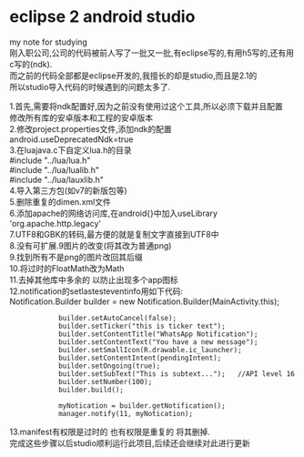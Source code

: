 # eclipse 2 android studio  
my note for studying  
刚入职公司,公司的代码被前人写了一批又一批,有eclipse写的,有用h5写的,还有用c写的(ndk).  
而之前的代码全部都是eclipse开发的,我擅长的却是studio,而且是2.1的  
所以studio导入代码的时候遇到的问题太多了.  
   
   
 1.首先,需要将ndk配置好,因为之前没有使用过这个工具,所以必须下载并且配置  
   修改所有库的安卓版本和工程的安卓版本  
 2.修改project.properties文件,添加ndk的配置  
 android.useDeprecatedNdk=true  
 3.在luajava.c下自定义lua.h的目录  
 #include "../lua/lua.h"  
 #include "../lua/lualib.h"  
 #include "../lua/lauxlib.h"  
 4.导入第三方包(如v7的新版包等)  
 5.删除重复的dimen.xml文件  
 6.添加apache的网络访问库,在android{}中加入useLibrary 'org.apache.http.legacy'  
 7.UTF8和GBK的转码,最方便的就是复制文字直接到UTF8中  
 8.没有可扩展.9图片的改变(将其改为普通png)  
 9.找到所有不是png的图片改回其后缀  
 10.将过时的FloatMath改为Math  
 11.去掉其他库中多余的<category android:name="android.intent.category.LAUNCHER" /> 以防止出现多个app图标  
 12.notification的setlastesteventinfo用如下代码:  
 Notification.Builder builder = new Notification.Builder(MainActivity.this);  

                builder.setAutoCancel(false);
                builder.setTicker("this is ticker text");
                builder.setContentTitle("WhatsApp Notification");               
                builder.setContentText("You have a new message");
                builder.setSmallIcon(R.drawable.ic_launcher);
                builder.setContentIntent(pendingIntent);
                builder.setOngoing(true);
                builder.setSubText("This is subtext...");   //API level 16
                builder.setNumber(100);
                builder.build();

                myNotication = builder.getNotification();
                manager.notify(11, myNotication);
 13.manifest有权限是过时的 也有权限是重复的 将其删掉.  
  完成这些步骤以后studio顺利运行此项目,后续还会继续对此进行更新 
